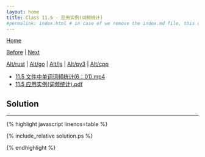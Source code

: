 ```yaml
---
layout: home
title: Class 11.5 - 应用实例(词频统计)
#permalink: index.html # in case of we remove the index.md file, this doc will be the index page
---
```


<div class="row">
<div class="columnStmt" markdown="1">

[Home](./README.md)

[Before](./class-11.4.md) | [Next](./class-11.6.md)

[Alt/rust](./Alt_rust/README.md) | [Alt/go](./Alt_c/README.md) | [Alt/js](./Alt_js/README.html) | [Alt/py3](./Alt_py3/README.md) | [Alt/cpp](./Alt_cpp/README.md) 

-   [11.5 文件中单词词频统计(6：01).mp4](https://data-structure.s3.us-west-1.amazonaws.com/11_%E7%AC%AC%E5%8D%81%E4%B8%80%E8%AE%B2+%E6%95%A3%E5%88%97%E6%9F%A5%E6%89%BE%5B%E4%BD%95%E9%92%A6%E9%93%AD%5D/11.5+%E6%96%87%E4%BB%B6%E4%B8%AD%E5%8D%95%E8%AF%8D%E8%AF%8D%E9%A2%91%E7%BB%9F%E8%AE%A1(6%EF%BC%9A01).mp4)    
-   [11.5 应用实例(词频统计).pdf](https://data-structure.s3.us-west-1.amazonaws.com/0_%E6%B5%99%E6%B1%9F%E5%A4%A7%E5%AD%A6%E6%95%B0%E6%8D%AE%E7%BB%93%E6%9E%84_%E9%99%88%E8%B6%8A_%E8%AF%BE%E7%A8%8B%E6%96%87%E6%A1%A3/11.5%E5%BA%94%E7%94%A8%E5%AE%9E%E4%BE%8B(%E8%AF%8D%E9%A2%91%E7%BB%9F%E8%AE%A1).pdf)



</div>
<div class="columnSol" markdown="1">

## Solution
------

{% highlight javascript linenos=table %}

{% include_relative solution.ps %}

{% endhighlight %}

</div>
</div>
